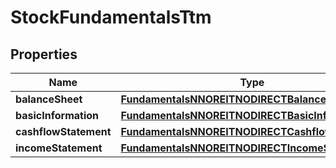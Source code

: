 

# StockFundamentalsTtm


## Properties

| Name | Type | Description | Notes |
|------------ | ------------- | ------------- | -------------|
|**balanceSheet** | [**FundamentalsNNOREITNODIRECTBalanceSheet**](FundamentalsNNOREITNODIRECTBalanceSheet.md) |  |  [optional] |
|**basicInformation** | [**FundamentalsNNOREITNODIRECTBasicInformation**](FundamentalsNNOREITNODIRECTBasicInformation.md) |  |  [optional] |
|**cashflowStatement** | [**FundamentalsNNOREITNODIRECTCashflowStatement**](FundamentalsNNOREITNODIRECTCashflowStatement.md) |  |  [optional] |
|**incomeStatement** | [**FundamentalsNNOREITNODIRECTIncomeStatement**](FundamentalsNNOREITNODIRECTIncomeStatement.md) |  |  [optional] |



